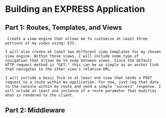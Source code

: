 # Building an EXPRESS Application
## Part 1: Routes, Templates, and Views

` Create a view engine that allows me to customize at least three portions of my views using: EJS.`

`I will also create at least two different view templates for my chosen view engine. Within those views, I will include some type of navigation that allows me to swap between views. Since the default HTTP request method is "GET," this can be as simple as an anchor link that navigates to the other view's relative URL.`

`I will include a basic form in at least one view that sends a POST request to a route within my application. For now, just log that data to the console within my route and send a simple "success" response. I will nclude at least one instance of a route parameter that modifies what is rendered to the client.`

## Part 2: Middleware